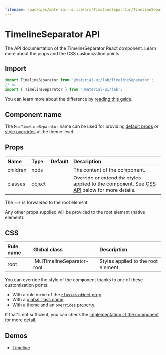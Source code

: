 ```yaml
---
filename: /packages/material-ui-lab/src/TimelineSeparator/TimelineSeparator.js
---
```


<!--- This documentation is automatically generated, do not try to edit it. -->

# TimelineSeparator API

<p class="description">The API documentation of the TimelineSeparator React component. Learn more about the props and the CSS customization points.</p>

## Import

```js
import TimelineSeparator from '@material-ui/lab/TimelineSeparator';
// or
import { TimelineSeparator } from '@material-ui/lab';
```

You can learn more about the difference by [reading this guide](/guides/minimizing-bundle-size/).



## Component name

The `MuiTimelineSeparator` name can be used for providing [default props](/customization/globals/#default-props) or [style overrides](/customization/globals/#css) at the theme level.

## Props

| Name | Type | Default | Description |
|:-----|:-----|:--------|:------------|
| <span class="prop-name">children</span> | <span class="prop-type">node</span> |  | The content of the component. |
| <span class="prop-name">classes</span> | <span class="prop-type">object</span> |  | Override or extend the styles applied to the component. See [CSS API](#css) below for more details. |

The `ref` is forwarded to the root element.

Any other props supplied will be provided to the root element (native element).

## CSS

| Rule name | Global class | Description |
|:-----|:-------------|:------------|
| <span class="prop-name">root</span> | <span class="prop-name">.MuiTimelineSeparator-root</span> | Styles applied to the root element.

You can override the style of the component thanks to one of these customization points:

- With a rule name of the [`classes` object prop](/customization/components/#overriding-styles-with-classes).
- With a [global class name](/customization/components/#overriding-styles-with-global-class-names).
- With a theme and an [`overrides` property](/customization/globals/#css).

If that's not sufficient, you can check the [implementation of the component](https://github.com/mui-org/material-ui/blob/master/packages/material-ui-lab/src/TimelineSeparator/TimelineSeparator.js) for more detail.

## Demos

- [Timeline](/components/timeline/)


